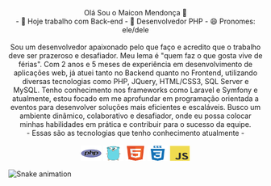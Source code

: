 <div align="center">
Olá Sou o Maicon Mendonça 👋
</div>

<div align="center">
- 🔭 Hoje trabalho com Back-end - 🌱 Desenvolvedor PHP - 😄 Pronomes: ele/dele
</div>

<div align="center" style="display: inline_block"><br>
  Sou um desenvolvedor apaixonado pelo que faço e acredito que o trabalho deve ser prazeroso e desafiador. Meu lema é "quem faz o que gosta vive de férias". Com 2 anos e 5 meses de experiência em desenvolvimento de aplicações web, já atuei tanto no Backend quanto no Frontend, utilizando diversas tecnologias como PHP, JQuery, HTML/CSS3, SQL Server e MySQL. Tenho conhecimento nos frameworks como Laravel e Symfony e atualmente, estou focado em me aprofundar em programação orientada a eventos para desenvolver soluções mais eficientes e escaláveis. Busco um ambiente dinâmico, colaborativo e desafiador, onde eu possa colocar minhas habilidades em prática e contribuir para o sucesso da equipe.
</div>

<div align="center">
- Essas são as tecnologias que tenho conhecimento atualmente -
</div>
<div align="center" style="display: inline_block"><br>
    <img align"center" height="30" width="40" src="https://github.com/devicons/devicon/blob/master/icons/php/php-original.svg"/>
    <img align"center" height="30" width="40" src="https://github.com/devicons/devicon/blob/master/icons/go/go-original.svg"/>
    <img align"center" height="30" width="40" src="https://github.com/devicons/devicon/blob/master/icons/html5/html5-original.svg"/>
    <img align"center" height="30" width="40" src="https://github.com/devicons/devicon/blob/master/icons/css3/css3-plain-wordmark.svg"/>
    <img align"center" height="30" width="40" src="https://github.com/devicons/devicon/blob/master/icons/javascript/javascript-original.svg"/>
</div>
  

![Snake animation](https://github.com/Maiconsmendonca/Maiconsmendonca/blob/output/github-contribution-grid-snake.svg)  
